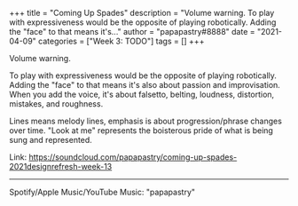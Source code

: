 +++
title = "Coming Up Spades"
description = "Volume warning.  To play with expressiveness would be the opposite of playing robotically. Adding the \"face\" to that means it's..."
author = "papapastry#8888"
date = "2021-04-09"
categories = ["Week 3: TODO"]
tags = []
+++

Volume warning.

To play with expressiveness would be the opposite of playing robotically. Adding the "face" to that means it's also about passion and improvisation. When you add the voice, it's about falsetto, belting, loudness, distortion, mistakes, and roughness.

Lines means melody lines, emphasis is about progression/phrase changes over time. "Look at me" represents the boisterous pride of what is being sung and represented.

Link: https://soundcloud.com/papapastry/coming-up-spades-2021designrefresh-week-13

----

Spotify/Apple Music/YouTube Music: "papapastry"
